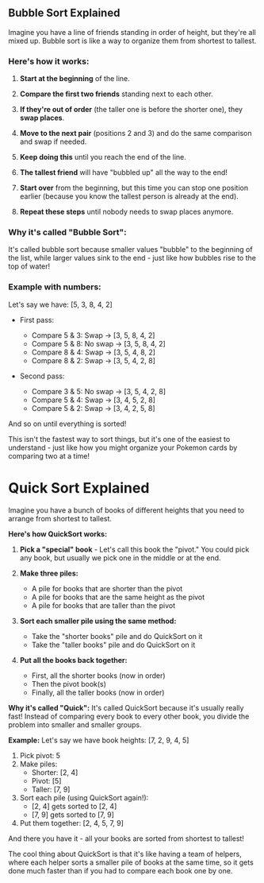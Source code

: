 ## Bubble Sort Explained

Imagine you have a line of friends standing in order of height, but they're all mixed up. Bubble sort is like a way to organize them from shortest to tallest.

### Here's how it works:

1. **Start at the beginning** of the line.

2. **Compare the first two friends** standing next to each other.

3. **If they're out of order** (the taller one is before the shorter one), they **swap places**.

4. **Move to the next pair** (positions 2 and 3) and do the same comparison and swap if needed.

5. **Keep doing this** until you reach the end of the line.

6. **The tallest friend** will have "bubbled up" all the way to the end!

7. **Start over** from the beginning, but this time you can stop one position earlier (because you know the tallest person is already at the end).

8. **Repeat these steps** until nobody needs to swap places anymore.

### Why it's called "Bubble Sort":

It's called bubble sort because smaller values "bubble" to the beginning of the list, while larger values sink to the end - just like how bubbles rise to the top of water!

### Example with numbers:

Let's say we have: [5, 3, 8, 4, 2]

- First pass:
  - Compare 5 & 3: Swap → [3, 5, 8, 4, 2]
  - Compare 5 & 8: No swap → [3, 5, 8, 4, 2]
  - Compare 8 & 4: Swap → [3, 5, 4, 8, 2]
  - Compare 8 & 2: Swap → [3, 5, 4, 2, 8]

- Second pass:
  - Compare 3 & 5: No swap → [3, 5, 4, 2, 8]
  - Compare 5 & 4: Swap → [3, 4, 5, 2, 8]
  - Compare 5 & 2: Swap → [3, 4, 2, 5, 8]

And so on until everything is sorted!

This isn't the fastest way to sort things, but it's one of the easiest to understand - just like how you might organize your Pokemon cards by comparing two at a time!



# Quick Sort Explained
Imagine you have a bunch of books of different heights that you need to arrange from shortest to tallest.

**Here's how QuickSort works:**

1. **Pick a "special" book** - Let's call this book the "pivot." You could pick any book, but usually we pick one in the middle or at the end.

2. **Make three piles:**
   - A pile for books that are shorter than the pivot
   - A pile for books that are the same height as the pivot
   - A pile for books that are taller than the pivot

3. **Sort each smaller pile using the same method:**
   - Take the "shorter books" pile and do QuickSort on it
   - Take the "taller books" pile and do QuickSort on it

4. **Put all the books back together:**
   - First, all the shorter books (now in order)
   - Then the pivot book(s)
   - Finally, all the taller books (now in order)

**Why it's called "Quick":**
It's called QuickSort because it's usually really fast! Instead of comparing every book to every other book, you divide the problem into smaller and smaller groups.

**Example:**
Let's say we have book heights: [7, 2, 9, 4, 5]

1. Pick pivot: 5
2. Make piles:
   - Shorter: [2, 4]
   - Pivot: [5]
   - Taller: [7, 9]
3. Sort each pile (using QuickSort again!):
   - [2, 4] gets sorted to [2, 4]
   - [7, 9] gets sorted to [7, 9]
4. Put them together: [2, 4, 5, 7, 9]

And there you have it - all your books are sorted from shortest to tallest!

The cool thing about QuickSort is that it's like having a team of helpers, where each helper sorts a smaller pile of books at the same time, so it gets done much faster than if you had to compare each book one by one.